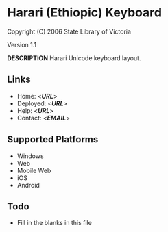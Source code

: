 Harari (Ethiopic) Keyboard
=====================

Copyright (C) 2006 State Library of Victoria

Version 1.1

__DESCRIPTION__
Harari Unicode keyboard layout.

Links
-----

 * Home:     <___URL___>
 * Deployed: <___URL___>
 * Help:     <___URL___>
 * Contact:  <___EMAIL___>

Supported Platforms
-------------------
 * Windows
 * Web
 * Mobile Web
 * iOS
 * Android

Todo
----

  * Fill in the blanks in this file

 